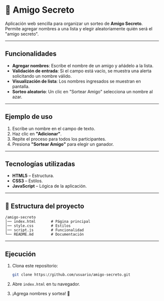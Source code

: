 # 🎁 Amigo Secreto

Aplicación web sencilla para organizar un sorteo de **Amigo Secreto**.
Permite agregar nombres a una lista y elegir aleatoriamente quién será el "amigo secreto".

---

## Funcionalidades

* **Agregar nombres**: Escribe el nombre de un amigo y añádelo a la lista.
* **Validación de entrada**: Si el campo está vacío, se muestra una alerta solicitando un nombre válido.
* **Visualización de lista**: Los nombres ingresados se muestran en pantalla.
* **Sorteo aleatorio**: Un clic en "Sortear Amigo" selecciona un nombre al azar.

---

## Ejemplo de uso

1. Escribe un nombre en el campo de texto.
2. Haz clic en **"Adicionar"**.
3. Repite el proceso para todos los participantes.
4. Presiona **"Sortear Amigo"** para elegir un ganador.

---

## Tecnologías utilizadas

* **HTML5** – Estructura.
* **CSS3** – Estilos.
* **JavaScript** – Lógica de la aplicación.

---

## 📂 Estructura del proyecto

```
/amigo-secreto
│── index.html       # Página principal
│── style.css        # Estilos
│── script.js        # Funcionalidad
└── README.md        # Documentación
```

---

## Ejecución

1. Clona este repositorio:

   ```bash
   git clone https://github.com/usuario/amigo-secreto.git
   ```

2. Abre `index.html` en tu navegador.

3. ¡Agrega nombres y sortea! 🎉


